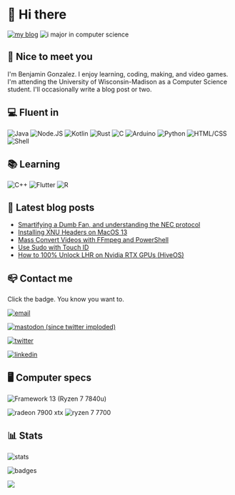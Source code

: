 # 👋 Hi there

[![my blog](https://img.shields.io/badge/blog-randomblock1.com-00adb5?style=for-the-badge)](https://randomblock1.com)
![i major in computer science](https://img.shields.io/badge/major-computer%20science-blueviolet?style=for-the-badge)

## 🤝 Nice to meet you

I'm Benjamin Gonzalez. I enjoy learning, coding, making, and video games. I'm attending the University of Wisconsin-Madison as a Computer Science student. I'll occasionally write a blog post or two.

## 💻 Fluent in

![Java](https://img.shields.io/badge/Java-5382a1?style=for-the-badge&logo=openjdk&logoColor=white)
![Node.JS](https://img.shields.io/badge/Node.js-339933?style=for-the-badge&logo=node.js&logoColor=white)
![Kotlin](https://img.shields.io/badge/Kotlin-B125EA?style=for-the-badge&logo=kotlin&logoColor=white)
![Rust](https://img.shields.io/badge/Rust-B7410E?&style=for-the-badge&logo=rust&logoColor=white)
![C](https://img.shields.io/badge/C-A8B9CC?style=for-the-badge&logo=c&logoColor=white)
![Arduino](https://img.shields.io/badge/Arduino-00878F?&style=for-the-badge&logo=arduino&logoColor=white)
![Python](https://img.shields.io/badge/Python-3776AB?style=for-the-badge&logo=python&logoColor=white)
![HTML/CSS](https://img.shields.io/badge/HTML\/CSS-E34C26?style=for-the-badge&logo=html5&logoColor=white)
![Shell](https://img.shields.io/badge/Shell_Script-121011?style=for-the-badge&logo=gnu-bash&logoColor=white)

## 📚 Learning

![C++](https://img.shields.io/badge/C-00599C?style=for-the-badge&logo=cplusplus&logoColor=white)
![Flutter](https://img.shields.io/badge/Flutter-0553B1?&style=for-the-badge&logo=flutter&logoColor=white)
![R](https://img.shields.io/badge/R-276DC3?&style=for-the-badge&logo=r&logoColor=white)

## 📢 Latest blog posts

<!-- BLOG:START -->
- [Smartifying a Dumb Fan, and understanding the NEC protocol](http://randomblock1.com/blog/smartifying-dumb-fan)
- [Installing XNU Headers on MacOS 13](http://randomblock1.com/blog/installing-xnu-headers-macos-12)
- [Mass Convert Videos with FFmpeg and PowerShell](http://randomblock1.com/blog/ffmpeg-mass-convert-powershell)
- [Use Sudo with Touch ID](http://randomblock1.com/blog/sudo-with-touchid)
- [How to 100% Unlock LHR on Nvidia RTX GPUs &lpar;HiveOS&rpar;](http://randomblock1.com/blog/lhr-full-unlock)
<!-- BLOG:END -->

## 📪 Contact me

Click the badge. You know you want to.

[![email](https://img.shields.io/badge/ProtonMail-preferred-6D4AFF?style=for-the-badge&logo=protonmail&logoColor=white)](mailto:randomblock1@protonmail.com)

[![mastodon (since twitter imploded)](https://img.shields.io/badge/Mastodon-since_twitter_imploded-6364FF?style=for-the-badge&logo=mastodon&logoColor=white)](https://mastodon.social/@randomblock1)

[![twitter](https://img.shields.io/badge/Twitter-follow_me-1DA1F2?style=for-the-badge&logo=x&logoColor=white)](https://twitter.com/@randomblock1_)

[![linkedin](https://img.shields.io/badge/LinkedIn-open_to_work-0077B5?style=for-the-badge&logo=LinkedIn&logoColor=white)](https://www.linkedin.com/in/benjamin-m-gonzalez/)

## 🖥 Computer specs

![Framework 13 (Ryzen 7 7840u)](https://img.shields.io/badge/Framework_13_(Ryzen_7_7840u)-000000?style=for-the-badge&logo=framework&logoColor=white)

![radeon 7900 xtx](https://img.shields.io/badge/7900_XTX-ED1C24?style=for-the-badge&logo=amd&logoColor=white)
![ryzen 7 7700](https://img.shields.io/badge/Ryzen_7_7700-ED1C24?style=for-the-badge&logo=amd&logoColor=white)

## 📊 Stats

![stats](https://github-readme-stats.vercel.app/api?username=randomblock1&theme=blue-green)

![badges](https://img.shields.io/badge/badges_put_here-22-blue?style=for-the-badge)

![](https://hit.yhype.me/github/profile?user_id=19873803)
